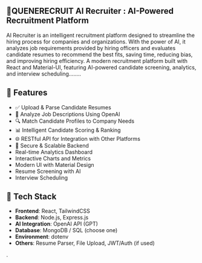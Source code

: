 ## 🤖QUENERECRUIT AI Recruiter : AI-Powered Recruitment Platform

AI Recruiter is an intelligent recruitment platform designed to streamline the hiring process for companies and organizations. With the power of AI, it analyzes job requirements provided by hiring officers and evaluates candidate resumes to recommend the best fits, saving time, reducing bias, and improving hiring efficiency. A modern recruitment platform built with React and Material-UI, featuring AI-powered candidate screening, analytics, and interview scheduling........
## 🚀 Features

- ✅ Upload & Parse Candidate Resumes
- 🧠 Analyze Job Descriptions Using OpenAI
- 🔍 Match Candidate Profiles to Company Needs
- 📊 Intelligent Candidate Scoring & Ranking
- 🌐 RESTful API for Integration with Other Platforms
- 🔐 Secure & Scalable Backend
- Real-time Analytics Dashboard
- Interactive Charts and Metrics
- Modern UI with Material Design
- Resume Screening with AI
- Interview Scheduling


## 🧰 Tech Stack

- **Frontend**: React, TailwindCSS
- **Backend**: Node.js, Express.js
- **AI Integration**: OpenAI API (GPT)
- **Database**: MongoDB / SQL (choose one)
- **Environment**: dotenv
- **Others**: Resume Parser, File Upload, JWT/Auth (if used)





.
